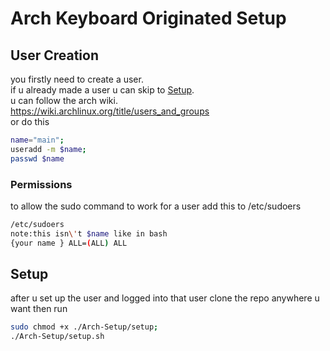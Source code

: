 # Arch Keyboard Originated Setup 
## User Creation
you firstly need to create a user.  
if u already made a user u can skip to [Setup](#setup).  
u can follow the arch wiki.  
https://wiki.archlinux.org/title/users_and_groups  
or do this
```bash
name="main";
useradd -m $name;
passwd $name
```
### Permissions
to allow the sudo command to work for a user add this to /etc/sudoers
```bash
/etc/sudoers
note:this isn\'t $name like in bash
{your name } ALL=(ALL) ALL
``` 
## Setup
after u set up the user and logged into that user 
clone the repo anywhere u want then run 
```bash
sudo chmod +x ./Arch-Setup/setup;
./Arch-Setup/setup.sh
```


